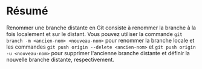 # Résumé

Renommer une branche distante en Git consiste à renommer la branche à la fois localement et sur le distant. Vous pouvez utiliser la commande `git branch -m <ancien-nom> <nouveau-nom>` pour renommer la branche locale et les commandes `git push origin --delete <ancien-nom>` et `git push origin -u <nouveau-nom>` pour supprimer l'ancienne branche distante et définir la nouvelle branche distante, respectivement.
